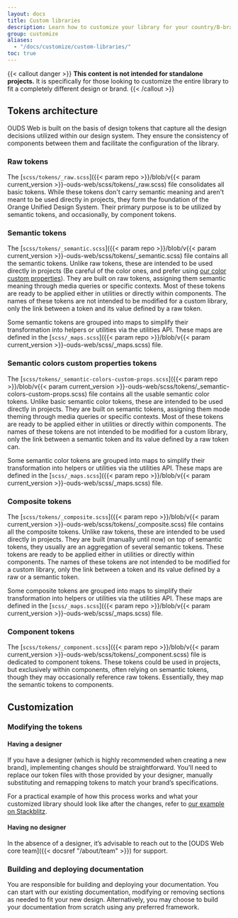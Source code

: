 ```yaml
---
layout: docs
title: Custom libraries
description: Learn how to customize your library for your country/B-brand following the guide.
group: customize
aliases:
  - "/docs/customize/custom-libraries/"
toc: true
---
```


{{< callout danger >}}
**This content is not intended for standalone projects.** It is specifically for those looking to customize the entire library to fit a completely different design or brand.
{{< /callout >}}

## Tokens architecture

OUDS Web is built on the basis of design tokens that capture all the design decisions utilized within our design system. They ensure the consistency of components between them and facilitate the configuration of the library.

### Raw tokens

The [`scss/tokens/_raw.scss`]({{< param repo >}}/blob/v{{< param current_version >}}-ouds-web/scss/tokens/_raw.scss) file consolidates all basic tokens. While these tokens don't carry semantic meaning and aren't meant to be used directly in projects, they form the foundation of the Orange Unified Design System. Their primary purpose is to be utilized by semantic tokens, and occasionally, by component tokens.

### Semantic tokens

The [`scss/tokens/_semantic.scss`]({{< param repo >}}/blob/v{{< param current_version >}}-ouds-web/scss/tokens/_semantic.scss) file contains all the semantic tokens. Unlike raw tokens, these are intended to be used directly in projects (Be careful of the color ones, and prefer using [our color custom properties](#semantic-colors-custom-properties-tokens)). They are built on raw tokens, assigning them semantic meaning through media queries or specific contexts. Most of these tokens are ready to be applied either in utilities or directly within components. The names of these tokens are not intended to be modified for a custom library, only the link between a token and its value defined by a raw token.

Some semantic tokens are grouped into maps to simplify their transformation into helpers or utilities via the utilities API. These maps are defined in the [`scss/_maps.scss`]({{< param repo >}}/blob/v{{< param current_version >}}-ouds-web/scss/_maps.scss) file.

### Semantic colors custom properties tokens

The [`scss/tokens/_semantic-colors-custom-props.scss`]({{< param repo >}}/blob/v{{< param current_version >}}-ouds-web/scss/tokens/_semantic-colors-custom-props.scss) file contains all the usable semantic color tokens. Unlike basic semantic color tokens, these are intended to be used directly in projects. They are built on semantic tokens, assigning them mode theming through media queries or specific contexts. Most of these tokens are ready to be applied either in utilities or directly within components. The names of these tokens are not intended to be modified for a custom library, only the link between a semantic token and its value defined by a raw token can.

Some semantic color tokens are grouped into maps to simplify their transformation into helpers or utilities via the utilities API. These maps are defined in the [`scss/_maps.scss`]({{< param repo >}}/blob/v{{< param current_version >}}-ouds-web/scss/_maps.scss) file.

### Composite tokens

The [`scss/tokens/_composite.scss`]({{< param repo >}}/blob/v{{< param current_version >}}-ouds-web/scss/tokens/_composite.scss) file contains all the composite tokens. Unlike raw tokens, these are intended to be used directly in projects. They are built (manually until now) on top of semantic tokens, they usually are an aggregation of several semantic tokens. These tokens are ready to be applied either in utilities or directly within components. The names of these tokens are not intended to be modified for a custom library, only the link between a token and its value defined by a raw or a semantic token.

Some composite tokens are grouped into maps to simplify their transformation into helpers or utilities via the utilities API. These maps are defined in the [`scss/_maps.scss`]({{< param repo >}}/blob/v{{< param current_version >}}-ouds-web/scss/_maps.scss) file.

### Component tokens

The [`scss/tokens/_component.scss`]({{< param repo >}}/blob/v{{< param current_version >}}-ouds-web/scss/tokens/_component.scss) file is dedicated to component tokens. These tokens could be used in projects, but exclusively within components, often relying on semantic tokens, though they may occasionally reference raw tokens. Essentially, they map the semantic tokens to components.

## Customization

### Modifying the tokens

#### Having a designer

If you have a designer (which is highly recommended when creating a new brand), implementing changes should be straightforward. You'll need to replace our token files with those provided by your designer, manually substituting and remapping tokens to match your brand’s specifications.

For a practical example of how this process works and what your customized library should look like after the changes, refer to [our example on Stackblitz](https://stackblitz.com/edit/github-j5teen).

#### Having no designer

In the absence of a designer, it’s advisable to reach out to the [OUDS Web core team]({{< docsref "/about/team" >}}) for support.

### Building and deploying documentation

You are responsible for building and deploying your documentation. You can start with our existing documentation, modifying or removing sections as needed to fit your new design. Alternatively, you may choose to build your documentation from scratch using any preferred framework.

<!-- ### Custom color modes

While the primary use case for [color modes]({{< docsref "/customize/color-modes" >}}) is light and dark mode, custom color modes are also possible. Create your own `data-bs-theme` selector with a custom value as the name of your color mode, then modify our Sass and CSS variables as needed. We opted to create a separate `_variables-dark.scss` stylesheet to house Boosted's dark mode specific Sass variables, but that's not required for you.

For example, you can create a "blue theme" with the selector `data-bs-theme="blue"`. In your custom Sass or CSS file, add the new selector and override any global or component CSS variables as needed. If you're using Sass, you can also use Sass's functions within your CSS variable overrides.

{{< scss-docs name="custom-color-mode" file="site/assets/scss/_content.scss" >}}

<div class="bd-example bg-body" data-bs-theme="blue">
  <div class="h4">Example blue theme</div>
  <p>Some paragraph text to show how the blue theme might look with written copy.</p>

  <hr class="my-4">

  <div class="dropdown">
    <button class="btn btn-dropdown dropdown-toggle" type="button" id="dropdownMenuButtonCustom" data-bs-toggle="dropdown" aria-expanded="false">
      Dropdown button
    </button>
    <ul class="dropdown-menu" aria-labelledby="dropdownMenuButtonCustom">
      <li><a class="dropdown-item active" href="#">Action</a></li>
      <li><a class="dropdown-item" href="#">Action</a></li>
      <li><a class="dropdown-item" href="#">Another action</a></li>
      <li><a class="dropdown-item" href="#">Something else here</a></li>
      <li><hr class="dropdown-divider"></li>
      <li><a class="dropdown-item" href="#">Separated link</a></li>
    </ul>
  </div>
</div>

```html
<div class="bg-body" data-bs-theme="blue">
  ...
</div>
``` -->
